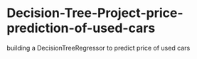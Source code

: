 # Decision-Tree-Project-price-prediction-of-used-cars
building a DecisionTreeRegressor to predict price of used cars
